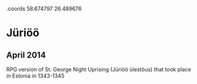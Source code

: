 .coords 58.674797 26.489676

# Jüriöö
## April 2014

RPG version of St. George Night Uprising (Jüriöö ülestõus) that took place in Estonia in 1343-1345

